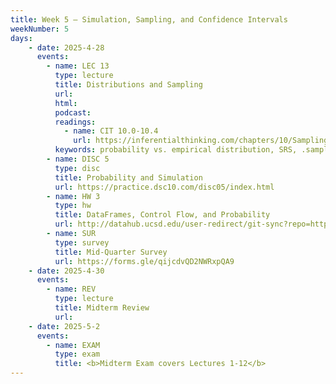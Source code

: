 ```yaml
---
title: Week 5 – Simulation, Sampling, and Confidence Intervals
weekNumber: 5
days:
    - date: 2025-4-28
      events: 
        - name: LEC 13
          type: lecture
          title: Distributions and Sampling
          url:
          html:
          podcast:
          readings:
            - name: CIT 10.0-10.4
              url: https://inferentialthinking.com/chapters/10/Sampling_and_Empirical_Distributions.html
          keywords: probability vs. empirical distribution, SRS, .sample, parameter, statistic
        - name: DISC 5
          type: disc
          title: Probability and Simulation
          url: https://practice.dsc10.com/disc05/index.html
        - name: HW 3
          type: hw
          title: DataFrames, Control Flow, and Probability
          url: http://datahub.ucsd.edu/user-redirect/git-sync?repo=https://github.com/dsc-courses/dsc10-2025-sp&subPath=homeworks/hw3/hw3.ipynb
        - name: SUR
          type: survey
          title: Mid-Quarter Survey
          url: https://forms.gle/qijcdvQD2NWRxpQA9
    - date: 2025-4-30
      events:
        - name: REV
          type: lecture
          title: Midterm Review
          url:
    - date: 2025-5-2
      events: 
        - name: EXAM
          type: exam
          title: <b>Midterm Exam covers Lectures 1-12</b>
---
```

